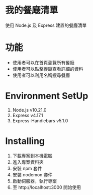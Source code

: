 # 我的餐廰清單
使用 Node.js 及 Express 建置的餐廳清單

# 功能
- 使用者可以在首頁瀏覽所有餐廰
- 使用者可以點擊餐廰查看詳細的資料
- 使用者可以利用名稱搜尋餐廳

# Environment SetUp
1. Node.js v10.21.0
2. Express v4.17.1
3. Express-Handlebars v5.1.0

# Installing
1. 下載專案到本機電腦
2. 進入專案資料夾
3. 安裝 npm 套件
4. 安裝 nodemon 套件
5. 啟動伺服器，執行專案
6. 至 http://localhost:3000 開始使用
